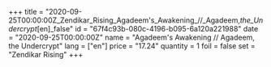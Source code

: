 +++
title = "2020-09-25T00:00:00Z_Zendikar_Rising_Agadeem's_Awakening_//_Agadeem,_the_Undercrypt_[en]_false"
id = "67f4c93b-080c-4196-b095-6a120a221988"
date = "2020-09-25T00:00:00Z"
name = "Agadeem's Awakening // Agadeem, the Undercrypt"
lang = ["en"]
price = "17.24"
quantity = 1
foil = false
set = "Zendikar Rising"
+++
